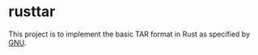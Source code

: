 # rusttar

This project is to implement the basic TAR format in Rust as specified by
[GNU](http://www.gnu.org/software/tar/manual/html_node/Standard.html).
